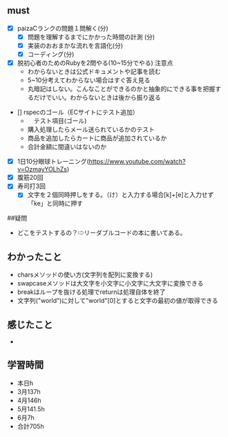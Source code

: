 

## must
- [x] paizaCランクの問題１問解く(分)
  - [x] 問題を理解するまでにかかった時間の計測 (分)
  - [x] 実装のおおまかな流れを言語化(分)
  - [x] コーディング(分)
- [x] 脱初心者のためのRubyを2問やる(10~15分でやる)
  注意点
   -  わからないときは公式ドキュメントや記事を読む
   -  5~10分考えてわからない場合はすぐ答え見る
   -  丸暗記はしない。こんなことができるのかと抽象的にできる事を把握するだけでいい。わからないときは後から振り返る
- [] rspecのゴール（ECサイトにテスト追加）
  - 　テスト項目(ゴール)
  - 購入処理したらメール送られているかのテスト
  - 商品を追加したらカートに商品が追加されているか
  - 合計金額に間違いはないのか
 
- [x] 1日10分眼球トレーニング(https://www.youtube.com/watch?v=OzmayYOLhZs)
- [x] 腹筋20回
- [x] 寿司打3回
  - [x] 文字を２個同時押しをする。（け）と入力する場合[k]+[e]と入力せず「ke」と同時に押す

##疑問
- どこをテストするの？⇨リーダブルコードの本に書いてある。


## わかったこと
- charsメソッドの使い方(文字列を配列に変換する)
- swapcaseメソッドは大文字を小文字に小文字に大文字に変換できる
- breakはループを抜ける処理でreturnは処理自体を終了
- 文字列("world")に対して"world"[0]とすると文字の最初の値が取得できる

## 感じたこと
- 


## 学習時間
  - 本日h
  - 3月137h
  - 4月146h
  - 5月141.5h
  - 6月7h　
  - 合計705h
    
